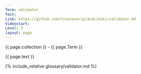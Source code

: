 ```yaml
---
Term: validator
Text: 
Link: https://github.com/trustoverip/acdc/wiki/validator.md
Videostart: 
Level: 3
layout: page
---
```


{{ page.collection }} - {{ page.Term }}

   {{ page.text }}

{% include_relative glossary/validator.md %}
